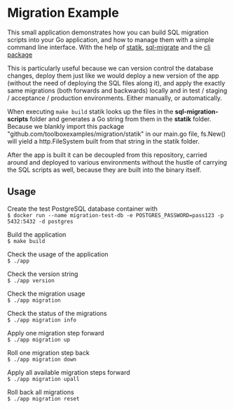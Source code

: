 # Migration Example

This small application demonstrates how you can build SQL migration scripts into your Go application, and how to manage them with a simple command line interface. With the help of [statik](https://github.com/rakyll/statik), [sql-migrate](https://github.com/rubenv/sql-migrate) and the [cli package](../../cli)  

This is particularly useful because we can version control the database changes, deploy them just like we would deploy a new version of the app (without the need of deploying the SQL files along it), and apply the exactly same migrations (both forwards and backwards) locally and in test / staging / acceptance / production environments. Either manually, or automatically.

When executing `make build` statik looks up the files in the **sql-migration-scripts** folder and generates a Go string from them in the **statik** folder. Because we blankly import this package "github.com/toolboxexamples/migration/statik" in our main.go file, fs.New() will yield a http.FileSystem built from that string in the statik folder.  

After the app is built it can be decoupled from this repository, carried around and deployed to various environments without the hustle of carrying the SQL scripts as well, because they are built into the binary itself.

## Usage

Create the test PostgreSQL database container with  
`$ docker run --name migration-test-db -e POSTGRES_PASSWORD=pass123 -p 5432:5432 -d postgres`  

Build the application  
`$ make build`  

Check the usage of the application  
`$ ./app`  

Check the version string  
`$ ./app version`  

Check the migration usage  
`$ ./app migration`  

Check the status of the migrations  
`$ ./app migration info`  

Apply one migration step forward  
`$ ./app migration up`  

Roll one migration step back  
`$ ./app migration down`  

Apply all available migration steps forward  
`$ ./app migration upall`  

Roll back all migrations  
`$ ./app migration reset`  
